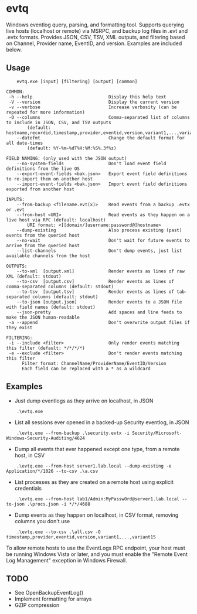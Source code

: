 # evtq

Windows eventlog query, parsing, and formatting tool. Supports querying live hosts (localhost or remote) via MSRPC, and backup log files in .evt and .evtx formats. Provides JSON, CSV, TSV, XML outputs, and filtering based on Channel, Provider name, EventID, and version. Examples are included below.

## Usage

```
    evtq.exe [input] [filtering] [output] [common]

COMMON:
 -h --help                             Display this help text
 -V --version                          Display the current version
 -v --verbose                          Increase verbosity (can be repeated for more information)
 -O --columns                          Comma-separated list of columns to include in JSON, CSV, and TSV outputs
        (default: hostname,recordid,timestamp,provider,eventid,version,variant1,...,variant15)
    --datefmt                          Change the default format for all date-times
        (default: %Y-%m-%dT%H:%M:%S%.3f%z)

FIELD NAMING: (only used with the JSON output)
    --no-system-fields                 Don't load event field definitions from the live OS
    --export-event-fields <bak.json>   Export event field definitions to re-import them on another host
    --import-event-fields <bak.json>   Import event field definitions exported from another host

INPUTS:
    --from-backup <filename.evt(x)>    Read events from a backup .evtx or .evt
    --from-host <URI>                  Read events as they happen on a live host via RPC (default: localhost)
        URI format: <[[domain/]username:password@]hostname>
    --dump-existing                    Also process existing (past) events from the queried host
    --no-wait                          Don't wait for future events to arrive from the queried host
    --list-channels                    Don't dump events, just list available channels from the host

OUTPUTS:
    --to-xml  [output.xml]             Render events as lines of raw XML (default: stdout)
    --to-csv  [output.csv]             Render events as lines of comma-separated columns (default: stdout)
    --to-tsv  [output.tsv]             Render events as lines of tab-separated columns (default: stdout)
    --to-json [output.json]            Render events to a JSON file with field names (default: stdout)
    --json-pretty                      Add spaces and line feeds to make the JSON human-readable
 -a --append                           Don't overwrite output files if they exist

FILTERING:
 -i --include <filter>                 Only render events matching this filter (default: */*/*/*)
 -e --exclude <filter>                 Don't render events matching this filter
      Filter format: ChannelName/ProviderName/EventID/Version
      Each field can be replaced with a * as a wildcard
```

## Examples

- Just dump eventlogs as they arrive on localhost, in JSON

```
    .\evtq.exe
```

- List all sessions ever opened in a backed-up Security eventlog, in JSON

```
    .\evtq.exe --from-backup .\security.evtx -i Security/Microsoft-Windows-Security-Auditing/4624
```

- Dump all events that ever happened except one type, from a remote host, in CSV

```
    .\evtq.exe --from-host server1.lab.local --dump-existing -e Application/*/1026 --to-csv .\a.csv
```

- List processes as they are created on a remote host using explicit credentials

```
    .\evtq.exe --from-host lab1/Admin:MyPassw0rd@server1.lab.local --to-json .\procs.json -i */*/4688
```

- Dump events as they happen on localhost, in CSV format, removing columns you don't use

```
    .\evtq.exe --to-csv .\all.csv -O timestamp,provider,eventid,version,variant1,...,variant15
```

To allow remote hosts to use the EventLogs RPC endpoint, your host must be running Windows Vista or later, and you must enable the "Remote Event Log Management" exception in Windows Firewall.

## TODO

- See OpenBackupEventLog()
- Implement formatting for arrays
- GZIP compression

